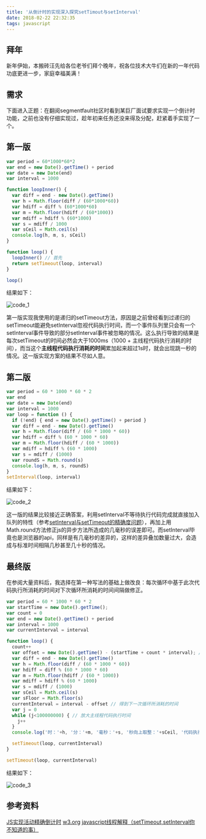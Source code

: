 ```yaml
---
title: '从倒计时的实现深入探究setTimout与setInterval'
date: 2018-02-22 22:32:35
tags: javascript
---
```


## 拜年

新年伊始，本搬砖汪先给各位老爷们拜个晚年，祝各位技术大牛们在新的一年代码功底更进一步，家庭幸福美满！

## 需求

下面进入正题：在翻阅segmentfault社区时看到某巨厂面试要求实现一个倒计时功能，之前也没有仔细实现过，趁年初来任务还没来得及分配，赶紧着手实现了一个。

## 第一版

```javascript
var period = 60*1000*60*2
var end = new Date().getTime() + period
var date = new Date(end)
var interval = 1000

function loopInner() {
  var diff = end - new Date().getTime()
  var h = Math.floor(diff / (60*1000*60))
  var hdiff = diff % (60*1000*60)
  var m = Math.floor(hdiff / (60*1000))
  var mdiff = hdiff % (60*1000)
  var s = mdiff / 1000
  var sCeil = Math.ceil(s)
  console.log(h, m, s, sCeil)
}

function loop() {
  loopInner() // 首先
  return setTimeout(loop, interval)
}

loop()
```

<!-- more -->

结果如下：

![code_1](2018-2-22/code_1.png)

第一版实现我使用的是递归的setTimeout方法，原因是之前曾经看到过递归的setTimeout能避免setInterval忽视代码执行时间，而一个事件队列里只会有一个setInterval事件导致的部分setInterval事件被忽略的情况。这么执行导致的结果是每次setTimeout的时间必然会大于1000ms（1000 + 主线程代码执行消耗的时间），而当这个**主线程代码执行消耗的时间**累加起来超过1s时，就会出现跳一秒的情况。这一版实现方案的结果不尽如人意。

## 第二版

```javascript
var period = 60 * 1000 * 60 * 2
var end
var date = new Date(end)
var interval = 1000
var loop = function () {
  if (!end) { end = new Date().getTime() + period }
  var diff = end - new Date().getTime()
  var h = Math.floor(diff / (60 * 1000 * 60))
  var hdiff = diff % (60 * 1000 * 60)
  var m = Math.floor(hdiff / (60 * 1000))
  var mdiff = hdiff % (60 * 1000)
  var s = mdiff / (1000)
  var roundS = Math.round(s)
  console.log(h, m, s, roundS)
}
setInterval(loop, interval)
```

结果如下：

![code_2](2018-2-22/code_2.png)

这一版的结果比较接近正确答案，利用setInterval不等待执行代码完成就直接加入队列的特性（参考[setInterval与setTimeout的精确度问题](http://www.cnblogs.com/youxin/p/3354924.html)），再加上用Math.round方法修正js的异步方法所造成的几毫秒的误差即可。而setInterval毕竟也是浏览器的api，同样是有几毫秒的差异的，这样的差异叠加数量过大，会造成与标准时间相隔几秒甚至几十秒的情况。

## 最终版

在参阅大量资料后，我选择在第一种写法的基础上做改良：每次循环中基于此次代码执行所消耗的时间对下次循环所消耗的时间间隔做修正。

```javascript
var period = 60 * 1000 * 60 * 2
var startTime = new Date().getTime();
var count = 0
var end = new Date().getTime() + period
var interval = 1000
var currentInterval = interval

function loop() {
  count++
  var offset = new Date().getTime() - (startTime + count * interval); // 代码执行所消耗的时间
  var diff = end - new Date().getTime()
  var h = Math.floor(diff / (60 * 1000 * 60))
  var hdiff = diff % (60 * 1000 * 60)
  var m = Math.floor(hdiff / (60 * 1000))
  var mdiff = hdiff % (60 * 1000)
  var s = mdiff / (1000)
  var sCeil = Math.ceil(s)
  var sFloor = Math.floor(s)
  currentInterval = interval - offset // 得到下一次循环所消耗的时间
  var j = 0
  while (j<100000000) { // 放大主线程代码执行时间
    j++
  }
  console.log('时：'+h, '分：'+m, '毫秒：'+s, '秒向上取整：'+sCeil, '代码执行时间：'+offset, '下次循环间隔'+currentInterval) // 打印 时 分 秒 代码执行时间 下次循环间隔

  setTimeout(loop, currentInterval)
}

setTimeout(loop, currentInterval)
```

结果如下：

![code_3](2018-2-22/code_3.png)

## 参考资料

[JS实现活动精确倒计时](https://www.xuanfengge.com/js-realizes-precise-countdown.html)
[w3.org](https://www.w3.org/TR/animation-timing/)
[javascript线程解释（setTimeout,setInterval你不知道的事）](http://www.cnblogs.com/youxin/p/3354924.html)

